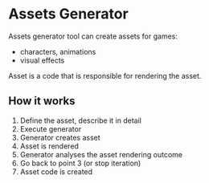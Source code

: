 # Assets Generator

Assets generator tool can create assets for games:

- characters, animations
- visual effects

Asset is a code that is responsible for rendering the asset.

## How it works

1. Define the asset, describe it in detail
2. Execute generator
3. Generator creates asset
4. Asset is rendered
5. Generator analyses the asset rendering outcome
6. Go back to point 3 (or stop iteration)
7. Asset code is created
